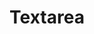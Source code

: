 ---
layout: pattern.njk
tags: 
    - legacy_it
    - legacy_components_it
    - page
key: textarea-legacy_it
title: Textarea
parent: components-legacy_it
image: legacy/overview/textarea.webp
keywords: 
order: 270
availablelanguages: 
    - de
    - en
---